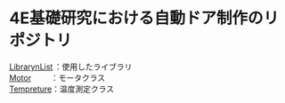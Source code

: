 # 4E基礎研究における自動ドア制作のリポジトリ

[LibrarynList](AutomaticDoor/docs/LibrarynList.md)&thinsp;：使用したライブラリ  
[Motor](AutomaticDoor/docs/Motor.md)&emsp;&ensp;&ensp;&ensp;：モータクラス  
[Tempreture](AutomaticDoor/docs/Tempreture.md)：温度測定クラス  
